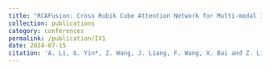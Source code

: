```yaml
---
title: "RCAFusion: Cross Rubik Cube Attention Network for Multi-modal Image Fusion of Intelligent Vehicles"
collection: publications
category: conferences
permalink: /publication/IV1
date: 2024-07-15
citation: 'A. Li, G. Yin*, Z. Wang, J. Liang, F. Wang, X. Bai and Z. Liu, "RCAFusion: Cross Rubik Cube Attention Network for Multi-modal Image Fusion of Intelligent ehicles," IEEE Intelligent Vehicles Symposium (IV), Jeju Island, Korea, 2024, doi: 10.1109/IV55156.2024.10588756. '
---
```

